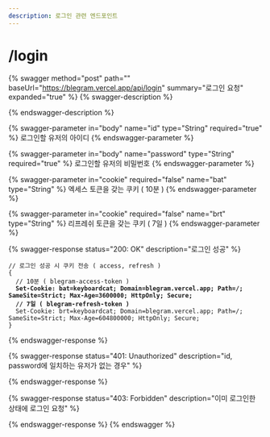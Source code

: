 ```yaml
---
description: 로그인 관련 엔드포인트
---
```


# /login

{% swagger method="post" path="" baseUrl="https://blegram.vercel.app/api/login" summary="로그인 요청" expanded="true" %}
{% swagger-description %}

{% endswagger-description %}

{% swagger-parameter in="body" name="id" type="String" required="true" %}
로그인할 유저의 아이디
{% endswagger-parameter %}

{% swagger-parameter in="body" name="password" type="String" required="true" %}
로그인할 유저의 비밀번호
{% endswagger-parameter %}

{% swagger-parameter in="cookie" required="false" name="bat" type="String" %}
엑세스 토큰을 갖는 쿠키 ( 10분 )
{% endswagger-parameter %}

{% swagger-parameter in="cookie" required="false" name="brt" type="String" %}
리프레쉬 토큰을 갖는 쿠키 ( 7일 )
{% endswagger-parameter %}

{% swagger-response status="200: OK" description="로그인 성공" %}
<pre class="language-json" data-line-numbers><code class="lang-json">// 로그인 성공 시 쿠키 전송 ( access, refresh )
{
  // 10분 ( blegram-access-token )
<strong>  Set-Cookie: bat=keyboardcat; Domain=blegram.vercel.app; Path=/; SameSite=Strict; Max-Age=3600000; HttpOnly; Secure;
</strong><strong>  // 7일 ( blegram-refresh-token )
</strong>  Set-Cookie: brt=keyboardcat; Domain=blegram.vercel.app; Path=/; SameSite=Strict; Max-Age=604800000; HttpOnly; Secure;
}
</code></pre>
{% endswagger-response %}

{% swagger-response status="401: Unauthorized" description="id, password에 일치하는 유저가 없는 경우" %}

{% endswagger-response %}

{% swagger-response status="403: Forbidden" description="이미 로그인한 상태에 로그인 요청" %}

{% endswagger-response %}
{% endswagger %}
